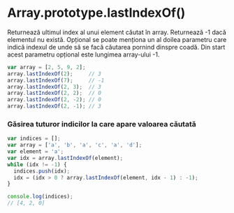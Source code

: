 # Array.prototype.lastIndexOf()

Returnează ultimul index al unui element căutat în array. Returnează -1 dacă elementul nu există.
Opțional se poate menționa un al doilea parametru care indică indexul de unde să se facă căutarea pornind dinspre coadă.
Din start acest parametru opțional este lungimea array-ului -1.

```javascript
var array = [2, 5, 9, 2];
array.lastIndexOf(2);     // 3
array.lastIndexOf(7);     // -1
array.lastIndexOf(2, 3);  // 3
array.lastIndexOf(2, 2);  // 0
array.lastIndexOf(2, -2); // 0
array.lastIndexOf(2, -1); // 3
```

### Găsirea tuturor indicilor la care apare valoarea căutată

```javascript
var indices = [];
var array = ['a', 'b', 'a', 'c', 'a', 'd'];
var element = 'a';
var idx = array.lastIndexOf(element);
while (idx != -1) {
  indices.push(idx);
  idx = (idx > 0 ? array.lastIndexOf(element, idx - 1) : -1);
}

console.log(indices);
// [4, 2, 0]
```
